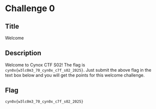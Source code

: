 # Challenge 0

## Title

Welcome

## Description

Welcome to Cynox CTF S02!
The flag is `cyn0x{w3lc0m3_70_cyn0x_c7f_s02_2025}`.
Just submit the above flag in the text box below and you will get the points for this welcome challenge.

## Flag

```text
cyn0x{w3lc0m3_70_cyn0x_c7f_s02_2025}
```

